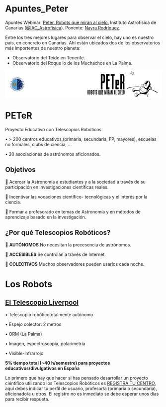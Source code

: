 # Apuntes_Peter
Apuntes Webinar: [Peter. Robots que miran al cielo.](https://www.iac.es/peter/) Instituto Astrofisica de Canarias ([@IAC_Astrofisica](https://twitter.com/IAC_Astrofisica)). Ponente: [Nayra Rodríquez](https://www.iac.es/peter/profile/nayra/).

Entre los tres mejores lugares para observar el cielo, hay uno es nuestro pais, en concreto en Canarias. Ahí están ubicados dos de los observatorios más importentes de nuestro planeta:
- Observatorio del Teide en Tenerife.
- Observatorio del Roque lo de los Muchachos en La Palma.

<img src="Imagenes/logo-horizontal-b.png" width="800" align="center">

# PETeR

Proyecto Educativo con Telescopios Robóticos

• > 200 centros educativos,(primaria, secundaria, FP, mayores), escuelas no formales, clubs de ciencia, ...

• 20 asociaciones de astrónomos aficionados.

## Objetivos

 Acercar la Astronomía a estudiantes y a la sociedad a través de su participación en investigaciones científicas reales.

 Incentivar las vocaciones científico- tecnológicas y el interés por la ciencia.

 Formar a profesorado en temas de Astronomía y en métodos de aprendizaje basado en la investigación.

## ¿Por qué Telescopios Robóticos?

 **AUTÓNOMOS** No necesitan la precesencia de astrónomos.

 **ACCESIBLES** Se controlan a través de Internet.

 **COLECTIVOS** Muchos observadores pueden usarlos cada noche.

# Los Robots

## [El Telescopio Liverpool](https://www.iac.es/peter/telescopios/el-telescopio-liverpool/)

• Telescopio robóticototalmente autónomo

• Espejo colector: 2 metros

• ORM (La Palma)

• Imagen, espectroscopia, polarimetría

• Visible-infrarrojo

**5% tiempo total (~40 h/semestre) para proyectos educativos/divulgativos en España**

Lo primero que hay que hacer si has pensado desarrollar un proyecto ciéntifico utilizando los Telescopios Robóticos es [REGISTRA TU CENTRO](https://www.iac.es/peter/registra-tu-centro/), aquí debes indicar tu perfil de usuario, profesor/a (primaria o secundaria), aficionado/a u otros. El registro no es inmediato se debe esperar unos días para recibir respueta.








